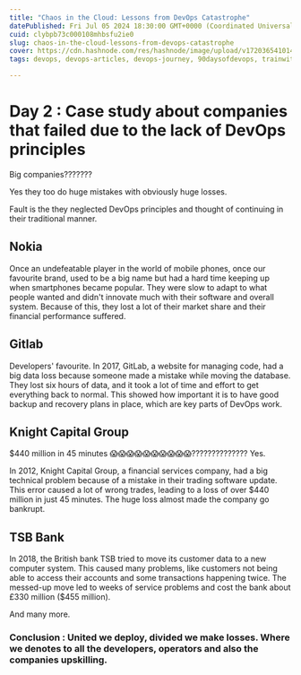 ```yaml
---
title: "Chaos in the Cloud: Lessons from DevOps Catastrophe"
datePublished: Fri Jul 05 2024 18:30:00 GMT+0000 (Coordinated Universal Time)
cuid: clybpb73c000108mhbsfu2ie0
slug: chaos-in-the-cloud-lessons-from-devops-catastrophe
cover: https://cdn.hashnode.com/res/hashnode/image/upload/v1720365410141/4c3df4e8-10f7-496e-8133-41634601f8e8.jpeg
tags: devops, devops-articles, devops-journey, 90daysofdevops, trainwithshubham, tws, devopscommunity

---
```


# Day 2 : Case study about companies that failed due to the lack of DevOps principles

Big companies???????

Yes they too do huge mistakes with obviously huge losses.

Fault is the they neglected DevOps principles and thought of continuing in their traditional manner.

## Nokia

Once an undefeatable player in the world of mobile phones, once our favourite brand, used to be a big name but had a hard time keeping up when smartphones became popular. They were slow to adapt to what people wanted and didn't innovate much with their software and overall system. Because of this, they lost a lot of their market share and their financial performance suffered.

## Gitlab

Developers' favourite. In 2017, GitLab, a website for managing code, had a big data loss because someone made a mistake while moving the database. They lost six hours of data, and it took a lot of time and effort to get everything back to normal. This showed how important it is to have good backup and recovery plans in place, which are key parts of DevOps work.

## Knight Capital Group

$440 million in 45 minutes 😱😱😱😱😱😱😱😱😱😱?????????????? Yes.

In 2012, Knight Capital Group, a financial services company, had a big technical problem because of a mistake in their trading software update. This error caused a lot of wrong trades, leading to a loss of over $440 million in just 45 minutes. The huge loss almost made the company go bankrupt.

## **TSB Bank**

In 2018, the British bank TSB tried to move its customer data to a new computer system. This caused many problems, like customers not being able to access their accounts and some transactions happening twice. The messed-up move led to weeks of service problems and cost the bank about £330 million ($455 million).

And many more.

### Conclusion : United we deploy, divided we make losses. Where we denotes to all the developers, operators and also the companies upskilling.